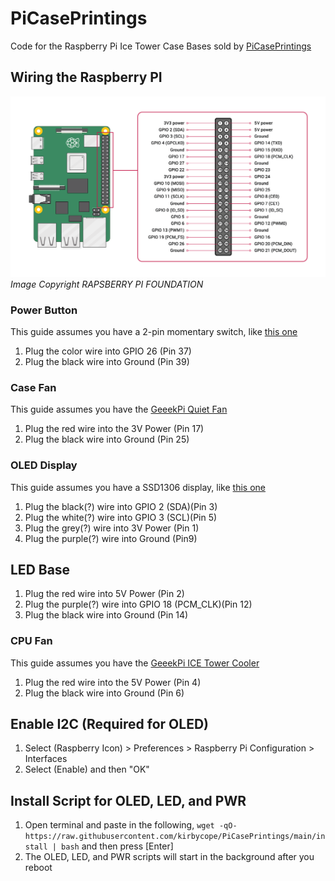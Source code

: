 # PiCasePrintings
Code for the Raspberry Pi Ice Tower Case Bases sold by [PiCasePrintings](https://www.etsy.com/shop/PiCasePrintings)

## Wiring the Raspberry PI
![Screenshot](/GPIO-Pinout-Diagram-2.png)
</br>*Image Copyright RAPSBERRY PI FOUNDATION*

### Power Button
This guide assumes you have a 2-pin momentary switch, like [this one](https://smile.amazon.com/skineat-3-Pack-Desktop-Button-Computer/dp/B089RGH3TX/)
1. Plug the color wire into GPIO 26 (Pin 37)
1. Plug the black wire into Ground (Pin 39)

### Case Fan
This guide assumes you have the [GeeekPi Quiet Fan](https://smile.amazon.com/GeeekPi-Raspberry-40x40x10mm-Brushless-Multicolour/dp/B082X1W7M5)
1. Plug the red wire into the 3V Power (Pin 17)
1. Plug the black wire into Ground (Pin 25)

### OLED Display
This guide assumes you have a SSD1306 display, like [this one](https://smile.amazon.com/Treedix-Display-Interface-Compatible-Raspberry/dp/B08D9FPLYH)
1. Plug the black(?) wire into GPIO 2 (SDA)(Pin 3)
1. Plug the white(?) wire into GPIO 3 (SCL)(Pin 5)
1. Plug the grey(?) wire into 3V Power (Pin 1)
1. Plug the purple(?) wire into Ground (Pin9)

## LED Base
1. Plug the red wire into 5V Power (Pin 2)
1. Plug the purple(?) wire into GPIO 18 (PCM_CLK)(Pin 12)
1. Plug the black wire into Ground (Pin 14)

### CPU Fan
This guide assumes you have the [GeeekPi ICE Tower Cooler](https://smile.amazon.com/GeeekPi-Raspberry-Cooling-Cooler-Heatsink/dp/B07V35SXMC)
1. Plug the red wire into the 5V Power (Pin 4)
1. Plug the black wire into Ground (Pin 6)

## Enable I2C (Required for OLED)
1. Select (Raspberry Icon) > Preferences > Raspberry Pi Configuration > Interfaces
1. Select (Enable) and then "OK"

## Install Script for OLED, LED, and PWR
1. Open terminal and paste in the following, `wget -qO- https://raw.githubusercontent.com/kirbycope/PiCasePrintings/main/install | bash` and then press [Enter]
1. The OLED, LED, and PWR scripts will start in the background after you reboot
